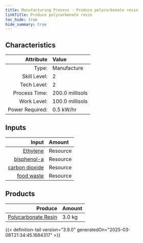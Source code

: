 ```yaml
---
title: Manufacturing Process - Produce polycarbonate resin
linkTitle: Produce polycarbonate resin
toc_hide: true
hide_summary: true
---
```

<!-- This is generated by the MarsSim HelpGenertor, do not edit. -->


## Characteristics

| Attribute      | Value |
|--------:|:------|
|Type:|Manufacture|
|Skill Level:|2|
|Tech Level:|2|
|Process Time:|200.0 millisols|
|Work Level:|100.0 millisols|
|Power Required:|0.5 kW/hr|

## Inputs

| Input      | Amount |
|--------:|:------|
|[Ethylene](/docs/definitions/resource/ethylene)|Resource|1.0 kg|
|[bisphenol-a](/docs/definitions/resource/bisphenol-a)|Resource|1.0 kg|
|[carbon dioxide](/docs/definitions/resource/carbon-dioxide)|Resource|1.0 kg|
|[food waste](/docs/definitions/resource/food-waste)|Resource|0.5 kg|

## Products


| Produce      | Amount |
|--------:|:------|
|[Polycarbonate Resin](/docs/definitions/resource/polycarbonate-resin)|3.0 kg|



{{< definition-tail version="3.9.0" generatedOn="2025-03-08T21:34:45.1684317" >}}



